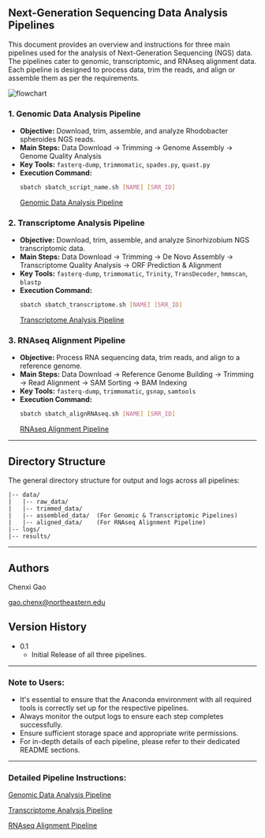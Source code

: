 ## Next-Generation Sequencing Data Analysis Pipelines

This document provides an overview and instructions for three main pipelines used for the analysis of Next-Generation Sequencing (NGS) data. The pipelines cater to genomic, transcriptomic, and RNAseq alignment data. Each pipeline is designed to process data, trim the reads, and align or assemble them as per the requirements.

![flowchart](https://github.com/chenxi-gao/workSample/blob/main/Bioinformatics_data_pipeline/BINF_data_pipeline.png)

### 1. Genomic Data Analysis Pipeline

- **Objective:** Download, trim, assemble, and analyze Rhodobacter spheroides NGS reads.
- **Main Steps:** Data Download → Trimming → Genome Assembly → Genome Quality Analysis
- **Key Tools:** `fasterq-dump`, `trimmomatic`, `spades.py`, `quast.py`
- **Execution Command:**
  ```bash
  sbatch sbatch_script_name.sh [NAME] [SRR_ID]
  ```
  [Genomic Data Analysis Pipeline](./assembleGenome/README.md)

### 2. Transcriptome Analysis Pipeline

- **Objective:** Download, trim, assemble, and analyze Sinorhizobium NGS transcriptomic data.
- **Main Steps:** Data Download → Trimming → De Novo Assembly → Transcriptome Quality Analysis → ORF Prediction & Alignment
- **Key Tools:** `fasterq-dump`, `trimmomatic`, `Trinity`, `TransDecoder`, `hmmscan`, `blastp`
- **Execution Command:**
  ```bash
  sbatch sbatch_transcriptome.sh [NAME] [SRR_ID]
  ```
  [Transcriptome Analysis Pipeline](./assembleTranscriptome/README.md)

### 3. RNAseq Alignment Pipeline

- **Objective:** Process RNA sequencing data, trim reads, and align to a reference genome.
- **Main Steps:** Data Download → Reference Genome Building → Trimming → Read Alignment → SAM Sorting → BAM Indexing
- **Key Tools:** `fasterq-dump`, `trimmomatic`, `gsnap`, `samtools`
- **Execution Command:**
  ```bash
  sbatch sbatch_alignRNAseq.sh [NAME] [SRR_ID]
  ```
  [RNAseq Alignment Pipeline](./shortReadAlignment/README.md)

---

## Directory Structure

The general directory structure for output and logs across all pipelines:

```
|-- data/
|   |-- raw_data/
|   |-- trimmed_data/
|   |-- assembled_data/  (For Genomic & Transcriptomic Pipelines)
|   |-- aligned_data/    (For RNAseq Alignment Pipeline)
|-- logs/
|-- results/
```

---

## Authors

Chenxi Gao  

gao.chenx@northeastern.edu

## Version History

* 0.1
    * Initial Release of all three pipelines.

---

### Note to Users:
- It's essential to ensure that the Anaconda environment with all required tools is correctly set up for the respective pipelines.
- Always monitor the output logs to ensure each step completes successfully.
- Ensure sufficient storage space and appropriate write permissions.
- For in-depth details of each pipeline, please refer to their dedicated README sections.

---

### Detailed Pipeline Instructions:

[Genomic Data Analysis Pipeline](./assembleGenome/README.md)

[Transcriptome Analysis Pipeline](./assembleTranscriptome/README.md)

[RNAseq Alignment Pipeline](./shortReadAlignment/README.md)

